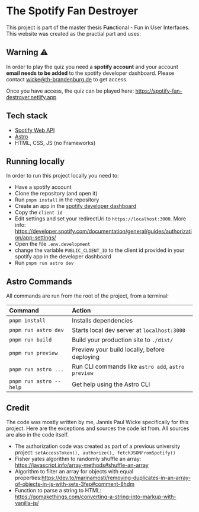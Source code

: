 # The Spotify Fan Destroyer

This project is part of the master thesis **Fun**ctional - Fun in User Interfaces. This website was created as the practial part and uses:

## ️Warnin️g️ ⚠

In order to play the quiz you need a **spotify account** and your account **email needs to be added** to the spotify developer dashboard. Please contact <wicke@th-brandenburg.de> to get access.

Once you have access, the quiz can be played here: <https://spotify-fan-destroyer.netlify.app>

## Tech stack

- [Spotify Web API](https://developer.spotify.com/documentation/web-api/)
- [Astro](https://astro.build)
- HTML, CSS, JS (no Frameworks)

## Running locally

In order to run this project locally you need to:

- Have a spotify account
- Clone the repository (and open it)
- Run `pnpm install` in the repository
- Create an app in the [spotify developer dashboard](https://developer.spotify.com/dashboard/applications)
- Copy the `client id`
- Edit settings and set your redirectUri to `https://localhost:3000`. More info: <https://developer.spotify.com/documentation/general/guides/authorization/app-settings/>
- Open the file `.env.development`
- change the variable `PUBLIC_CLIENT_ID` to the client id provided in your spotify app in the developer dashboard
- Run `pnpm run astro dev`

## Astro Commands

All commands are run from the root of the project, from a terminal:

| Command                 | Action                                             |
| :---------------------- | :------------------------------------------------- |
| `pnpm install`          | Installs dependencies                              |
| `pnpm run astro dev`    | Starts local dev server at `localhost:3000`        |
| `pnpm run build`        | Build your production site to `./dist/`            |
| `pnpm run preview`      | Preview your build locally, before deploying       |
| `pnpm run astro ...`    | Run CLI commands like `astro add`, `astro preview` |
| `pnpm run astro --help` | Get help using the Astro CLI                       |

## Credit

The code was mostly written by me, Jannis Paul Wicke specifically for this project.
Here are the exceptions and sources the code ist from. All sources are also in the code itself.

- The authorization code was created as part of a previous university project: `setAccessToken(), authorize(), fetchJSONFromSpotify()`
- Fisher yates algorithm to randomly shuffle an array: https://javascript.info/array-methods#shuffle-an-array
- Algorithm to filter an array for objects with equal properties:https://dev.to/marinamosti/removing-duplicates-in-an-array-of-objects-in-js-with-sets-3fep#comment-8hdm
- Function to parse a string to HTML: https://gomakethings.com/converting-a-string-into-markup-with-vanilla-js/
